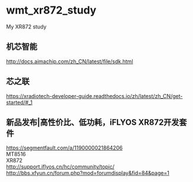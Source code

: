 # wmt_xr872_study
My XR872 study

## 机芯智能  
http://docs.aimachip.com/zh_CN/latest/file/sdk.html  

## 芯之联  
https://xradiotech-developer-guide.readthedocs.io/zh/latest/zh_CN/get-started/#_1  

## 新品发布|高性价比、低功耗，iFLYOS XR872开发套件  
https://segmentfault.com/a/1190000021864206  
MT8516  
XR872  
http://support.iflyos.cn/hc/community/topic/  
http://bbs.xfyun.cn/forum.php?mod=forumdisplay&fid=84&page=1  
